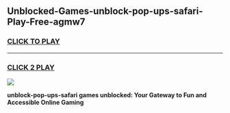 
## Unblocked-Games-unblock-pop-ups-safari-Play-Free-agmw7
<h3>
<a href="https://premium76.site?title=unblock-pop-ups-safari&ref=23A">CLICK TO PLAY</a></h3>
<hr>

<h3>
<a href="https://premium76.site?title=unblock-pop-ups-safari&ref=23A">CLICK 2 PLAY</a>
  
</h3>

<a href="https://premium76.site?title=unblock-pop-ups-safari&ref=23A"><img src="https://clearcache.store/games.png"></a>


**unblock-pop-ups-safari games unblocked: Your Gateway to Fun and Accessible Online Gaming**
